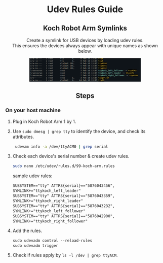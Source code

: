 # <div align="center"> Udev Rules Guide </div>

## <div align="center"> Koch Robot Arm Symlinks </div>

<div align="center">

Create a symlink for USB devices by loading udev rules.  
This ensures the devices always appear with unique names as shown below.

  <img src="tty.png" alt="alt text" width="70%">
</div>

##  <div align="center"> Steps </div>

### On your host machine

1. Plug in Koch Robot Arm 1 by 1.
2. Use `sudo dmesg | grep tty` to identify the device, and check its attributes.

   ```sh
    udevam info -a /dev/ttyACM0 | grep serial
    ```
3. Check each device's serial number & create udev rules.
    ```sh
    sudo nano /etc/udev/rules.d/99-koch-arm.rules
    ```
    sample udev rules:
    ```rules
    SUBSYSTEM=="tty" ATTRS{serial}=="5876043456", SYMLINK+="ttykoch_left_leader"
    SUBSYSTEM=="tty" ATTRS{serial}=="5876043359", SYMLINK+="ttykoch_right_leader"
    SUBSYSTEM=="tty" ATTRS{serial}=="5876043232", SYMLINK+="ttykoch_left_follower"
    SUBSYSTEM=="tty" ATTRS{serial}=="5876042900", SYMLINK+="ttykoch_right_follower"
    ```
4. Add the rules.
    ```rules
    sudo udevadm control --reload-rules
    sudo udevadm trigger
    ```
5. Check if rules apply by `ls -l /dev | grep ttyACM`.
